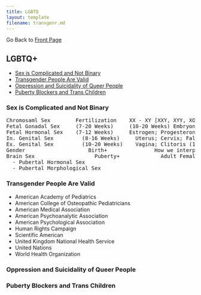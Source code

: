```yaml
---
title: LGBTQ
layout: template
filename: transgenr.md
--- 
```


Go Back to [Front Page](index.md)

## LGBTQ+
- [Sex is Complicated and Not Binary](#sex-is-complicated-and-not-a-binary)
- [Transgender People Are Valid](#transgender-people-are-valid)
- [Oppression and Suicidality of Queer People](#oppression-and-suicidality-of-queer-people)
- [Puberty Blockers and Trans Children](#puberty-blockers-and-trans-children)

### Sex is Complicated and Not Binary
<pre>
Chromosaml Sex        Fertilization	   XX - XY [XXY, XYY, XO]
Fetal Gonadal Sex     (7-20 Weeks)	   (10-20 Weeks) Embryonic Ovaries - (7-12 Weeks) Embryonic Testes
Fetal Hormonal Sex    (7-12 Weeks)	   Estrogen; Progesterone - Testosterone
In. Genital Sex		    (8-16 Weeks)  	 Uterus; Cervix; Fallopian Tubes - Vas Deferens; Prostate; Epididymis
Ex. Genital Sex		    (10-20 Weeks) 	 Vagina; Clitoris (10-20 Weeks) - Penis; Scrotum (12-14 Weeks)
Gender			          Birth+		       How we interpret and categorize the mixture of all previous stages.
Brain Sex			        Puberty+		     Adult Female Hormone Levels/Patterns - Adult Male Hormone Levels/Patterns
  - Pubertal Hormonal Sex
  - Pubertal Morphological Sex
</pre>

### Transgender People Are Valid
- American Academy of Pediatrics
- American College of Osteopathic Pediatricians
- American Medical Association
- American Psychoanalytic Association
- American Psychological Association
- Human Rights Campaign
- Scientific American
- United Kingdom National Health Service
- United Nations
- World Health Organization

### Oppression and Suicidality of Queer People

### Puberty Blockers and Trans Children
